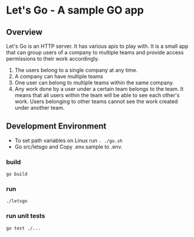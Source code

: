 # Let's Go - A sample GO app


## Overview

Let's Go is an HTTP server. It has various apis to play with. It is a small app that can group users of a company to multiple teams and provide access permissions to their work accordingly.
1. The users belong to a single company at any time.
2. A company can have multiple teams
3. One user can belong to multiple teams within the same company.
4. Any work done by a user under a certain team belongs to the team. It means that all users within the team will be able to see each other's work. Users belonging to other teams cannot see the work created under another team.

## Development Environment

* To set path variables on Linux run  ````. ./go.sh````
* Go src/letsgo and Copy .env.sample to .env. 

### build

```go build```

### run

```./letsgo```

### run unit tests

```go test ./...```
